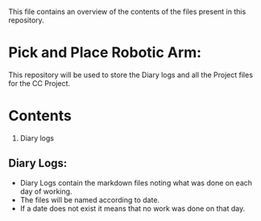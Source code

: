 This file contains an overview of the contents of the files present in this repository.
# Pick and Place Robotic Arm:
This repository will be used to store the Diary logs and all the Project files for the CC Project.

# Contents
1. Diary logs

## Diary Logs:
* Diary Logs contain the markdown files noting what was done on each day of working.
* The files will be named according to date.
* If a date does not exist it means that no work was done on that day.

